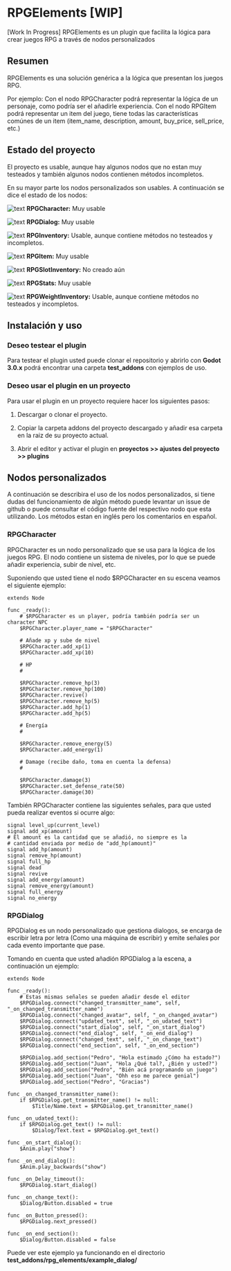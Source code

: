 # RPGElements [WIP]

[Work In Progress] RPGElements es un plugin que facilita la lógica para crear juegos RPG a través de nodos personalizados

## Resumen

RPGElements es una solución genérica a la lógica que presentan los juegos RPG.

Por ejemplo: Con el nodo RPGCharacter podrá representar la lógica de un personaje, como podría ser el añadirle experiencia. Con el nodo RPGItem podrá representar un item del juego, tiene todas las características comúnes de un item (item_name, description, amount, buy_price, sell_price, etc.)

## Estado del proyecto

El proyecto es usable, aunque hay algunos nodos que no estan muy testeados y también algunos nodos contienen métodos incompletos.

En su mayor parte los nodos personalizados son usables. A continuación se dice el estado de los nodos:

![text](addons/icons/RPGCharacter.png) **RPGCharacter:** Muy usable

![text]() **RPGDialog:** Muy usable

![text]() **RPGInventory:** Usable, aunque contiene métodos no testeados y incompletos.

![text]() **RPGItem:** Muy usable

![text]() **RPGSlotInventory:** No creado aún

![text]() **RPGStats:** Muy usable

![text]() **RPGWeightInventory:** Usable, aunque contiene métodos no testeados y incompletos.

## Instalación y uso

### Deseo testear el plugin

Para testear el plugin usted puede clonar el repositorio y abrirlo con **Godot 3.0.x** podrá encontrar una carpeta **test_addons** con ejemplos de uso.

### Deseo usar el plugin en un proyecto

Para usar el plugin en un proyecto requiere hacer los siguientes pasos:

1) Descargar o clonar el proyecto.

2) Copiar la carpeta addons del proyecto descargado y añadir esa carpeta en la raiz de su proyecto actual.

3) Abrir el editor y activar el plugin en **proyectos >> ajustes del proyecto >> plugins**

## Nodos personalizados

A continuación se describira el uso de los nodos personalizados, si tiene dudas del funcionamiento de algún método puede levantar un issue de github o puede consultar el código fuente del respectivo nodo que esta utilizando. Los métodos estan en inglés pero los comentarios en español.

### RPGCharacter

RPGCharacter es un nodo personalizado que se usa para la lógica de los juegos RPG. El nodo contiene un sistema de niveles, por lo que se puede añadir experiencia, subir de nivel, etc.

Suponiendo que usted tiene el nodo $RPGCharacter en su escena veamos el siguiente ejemplo:

```gdscript
extends Node

func _ready():
	# $RPGCharacter es un player, podría también podría ser un character NPC
	$RPGCharacter.player_name = "$RPGCharacter"
	
	# Añade xp y sube de nivel
	$RPGCharacter.add_xp(1)
	$RPGCharacter.add_xp(10)
	
	# HP
	#
	
	$RPGCharacter.remove_hp(3)
    $RPGCharacter.remove_hp(100)
	$RPGCharacter.revive()
    $RPGCharacter.remove_hp(5)
	$RPGCharacter.add_hp(1)
	$RPGCharacter.add_hp(5)

	# Energía
	#

	$RPGCharacter.remove_energy(5)
	$RPGCharacter.add_energy(1)

	# Damage (recibe daño, toma en cuenta la defensa)
	# 
	
	$RPGCharacter.damage(3)
	$RPGCharacter.set_defense_rate(50)
	$RPGCharacter.damage(30)

```

También RPGCharacter contiene las siguientes señales, para que usted pueda realizar eventos si ocurre algo:

```gdscript
signal level_up(current_level)
signal add_xp(amount)
# El amount es la cantidad que se añadió, no siempre es la
# cantidad enviada por medio de "add_hp(amount)"
signal add_hp(amount)
signal remove_hp(amount)
signal full_hp
signal dead
signal revive
signal add_energy(amount)
signal remove_energy(amount)
signal full_energy
signal no_energy
```

### RPGDialog

RPGDialog es un nodo personalizado que gestiona dialogos, se encarga de escribir letra por letra (Como una máquina de escribir) y emite señales por cada evento importante que pase.

Tomando en cuenta que usted añadión RPGDialog a la escena, a continuación un ejemplo:

```gdscript
extends Node

func _ready():
    # Estas mismas señales se pueden añadir desde el editor
	$RPGDialog.connect("changed_transmitter_name", self, "_on_changed_transmitter_name")
	$RPGDialog.connect("changed_avatar", self, "_on_changed_avatar")
	$RPGDialog.connect("updated_text", self, "_on_udated_text")
	$RPGDialog.connect("start_dialog", self, "_on_start_dialog")
	$RPGDialog.connect("end_dialog", self, "_on_end_dialog")
	$RPGDialog.connect("changed_text", self, "_on_change_text")
	$RPGDialog.connect("end_section", self, "_on_end_section")
	
	$RPGDialog.add_section("Pedro", "Hola estimado ¿Cómo ha estado?")
	$RPGDialog.add_section("Juan", "Hola ¿Qué tal?, ¿Bién y usted?")
	$RPGDialog.add_section("Pedro", "Bién acá programando un juego")
	$RPGDialog.add_section("Juan", "Ohh eso me parece genial")
	$RPGDialog.add_section("Pedro", "Gracias")

func _on_changed_transmitter_name():
	if $RPGDialog.get_transmitter_name() != null:
		$Title/Name.text = $RPGDialog.get_transmitter_name()
	
func _on_udated_text():
	if $RPGDialog.get_text() != null:
		$Dialog/Text.text = $RPGDialog.get_text()
		
func _on_start_dialog():
	$Anim.play("show")
	
func _on_end_dialog():
	$Anim.play_backwards("show")

func _on_Delay_timeout():
	$RPGDialog.start_dialog()
	
func _on_change_text():
	$Dialog/Button.disabled = true

func _on_Button_pressed():
	$RPGDialog.next_pressed()

func _on_end_section():
	$Dialog/Button.disabled = false

```

Puede ver este ejemplo ya funcionando en el directorio **test_addons/rpg_elements/example_dialog/**
